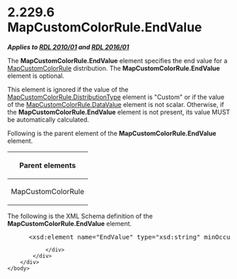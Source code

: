 <html dir="LTR" xmlns:mshelp="http://msdn.microsoft.com/mshelp" xmlns:ddue="http://ddue.schemas.microsoft.com/authoring/2003/5" xmlns:xlink="http://www.w3.org/1999/xlink" xmlns:tool="http://www.microsoft.com/tooltip">
    <head>
        <meta http-equiv="Content-Type" content="text/html; CHARSET=utf-8"></meta>
        <meta name="save" content="history"></meta>
        <title>2.229.6 MapCustomColorRule.EndValue</title>
        <xml>
            <mshelp:toctitle title="2.229.6 MapCustomColorRule.EndValue"></mshelp:toctitle>
            <mshelp:rltitle title="[MS-RDL]: MapCustomColorRule.EndValue"></mshelp:rltitle>
            <mshelp:keyword index="A" term="7f5cdc61-d4d7-428b-a8f7-50c97ca954ef"></mshelp:keyword>
            <mshelp:attr name="DCSext.ContentType" value="open specification"></mshelp:attr>
            <mshelp:attr name="AssetID" value="7f5cdc61-d4d7-428b-a8f7-50c97ca954ef"></mshelp:attr>
            <mshelp:attr name="TopicType" value="kbRef"></mshelp:attr>
            <mshelp:attr name="DCSext.Title" value="[MS-RDL]: MapCustomColorRule.EndValue" />
        </xml>
    </head>
    <body>
        <div id="header">
            <h1 class="heading">2.229.6 MapCustomColorRule.EndValue</h1>
        </div>
        <div id="mainSection">
            <div id="mainBody">
                <div id="allHistory" class="saveHistory"></div>
                <div id="sectionSection0" class="section" name="collapseableSection">
                    

<p><b><i>Applies to </i></b><a href="3428e690-a348-4ec7-8a6a-8efb42d2cdee.htm"><b><i>RDL 2010/01</i></b></a><b><i>
and </i></b><a href="52ce3983-2bfc-4e72-9359-42aaf5fe4509.htm"><b><i>RDL 2016/01</i></b></a></p>

<p>The <b>MapCustomColorRule.EndValue</b> element specifies the
end value for a <a href="356d5476-257c-4f3e-873d-923834c5d853.htm">MapCustomColorRule</a>
distribution. The <b>MapCustomColorRule.EndValue</b> element is optional. </p>

<p>This element is ignored if the value of the <a href="07cd1c0e-1a4e-409f-8511-91cde7cfceb3.htm">MapCustomColorRule.DistributionType</a>
element is &quot;Custom&quot; or if the value of the <a href="62be1b0d-da54-4b37-866a-aebdd1305bf8.htm">MapCustomColorRule.DataValue</a>
element is not scalar. Otherwise, if the <b>MapCustomColorRule.EndValue</b>
element is not present, its value MUST be automatically calculated.</p>

<p>Following is the parent element of the <b>MapCustomColorRule.EndValue</b>
element.</p>

<table>
 <thead>
  <tr>
   <th>
   <p>Parent elements</p>
   </th>
  </tr>
 </thead>
 <tr>
  <td>
  <p>MapCustomColorRule</p>
  </td>
 </tr>
</table>

<p>The following is the XML Schema definition of the <b>MapCustomColorRule.EndValue</b>
element.</p>

<dl>
<dd>
<div><pre> &lt;xsd:element name=&quot;EndValue&quot; type=&quot;xsd:string&quot; minOccurs=&quot;0&quot; /&gt;
</pre></div>
</dd></dl>


                </div>
            </div>
        </div>
    </body>
</html>